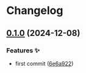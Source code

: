 # Changelog

## [0.1.0](https://github.com/hugomods/jsend/compare/v0.0.1...v0.1.0) (2024-12-08)


### Features ✨

* first commit ([6e6a922](https://github.com/hugomods/jsend/commit/6e6a92215f7b4e92002f69478953097a99a14b88))
